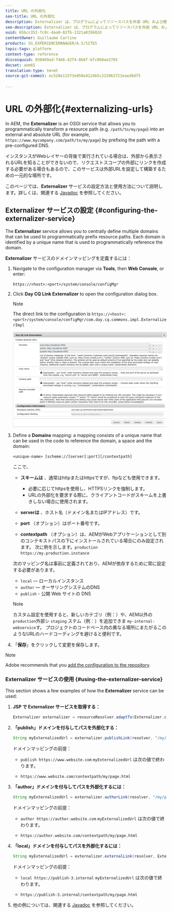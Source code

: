 ```yaml
---
title: URL の外部化
seo-title: URL の外部化
description: Externalizer は、プログラムによってリソースパスを外部 URL および絶対 URL に変換できる OSGi サービスです
seo-description: Externalizer は、プログラムによってリソースパスを外部 URL および絶対 URL に変換できる OSGi サービスです
uuid: 65bcc352-fc8c-4aa0-82fb-1321a035602d
contentOwner: Guillaume Carlino
products: SG_EXPERIENCEMANAGER/6.5/SITES
topic-tags: platform
content-type: reference
discoiquuid: 938469ad-f466-42f4-8b6f-bfc060ae2785
docset: aem65
translation-type: tm+mt
source-git-commit: ec528e115f3e050e4124b5c232063721eaed8df5

---
```



# URL の外部化{#externalizing-urls}

In AEM, the **Externalizer** is an OSGI service that allows you to programmatically transform a resource path (e.g. `/path/to/my/page`) into an external and absolute URL (for example, `https://www.mycompany.com/path/to/my/page`) by prefixing the path with a pre-configured DNS.

インスタンスがWebレイヤーの背後で実行されている場合は、外部から表示されるURLを知ることができないので、リクエストスコープの外部にリンクを作成する必要がある場合もあるので、このサービスは外部URLを設定して構築するための一元的な場所です。

このページでは、**Externalizer** サービスの設定方法と使用方法について説明します。詳しくは、関連する [Javadoc](https://helpx.adobe.com/experience-manager/6-5/sites/developing/using/reference-materials/javadoc/com/day/cq/commons/Externalizer.html) を参照してください。

## Externalizer サービスの設定 {#configuring-the-externalizer-service}

The **Externalizer** service allows you to centrally define multiple domains that can be used to programmatically prefix resource paths. Each domain is identified by a unique name that is used to programmatically reference the domain.

**Externalizer** サービスのドメインマッピングを定義するには：

1. Navigate to the configuration manager via **Tools**, then **Web Console**, or enter:

   `https://<host>:<port>/system/console/configMgr`

1. Click **Day CQ Link Externalizer** to open the configuration dialog box.

   >[!NOTE]
   >
   >The direct link to the configuration is `https://<host>:<port>/system/console/configMgr/com.day.cq.commons.impl.ExternalizerImpl`

   ![aem-externalizer-01](assets/aem-externalizer-01.png)

1. Define a **Domains** mapping: a mapping consists of a unique name that can be used in the code to reference the domain, a space and the domain:

   `<unique-name> [scheme://]server[:port][/contextpath]`

   ここで、

   * **スキームは** 、通常はhttpまたはhttpsですが、ftpなども使用できます。

      * 必要に応じてhttpsを使用し、HTTPSリンクを強制します。
      * URLの外部化を要求する際に、クライアントコードがスキームを上書きしない場合に使用されます。
   * **serverは** 、ホスト名（ドメイン名またはIPアドレス）です。
   * **port** （オプション）はポート番号です。
   * **contextpath** （オプション）は、AEMがWebアプリケーションとして別のコンテキストパスの下にインストールされている場合にのみ設定されます。
   次に例を示します。`production https://my.production.instance`

   次のマッピング名は事前に定義されており、AEMが依存するために常に設定する必要があります。

   * `local`  — ローカルインスタンス
   * `author`  — オーサリングシステムのDNS
   * `publish` - 公開 Web サイトの DNS
   >[!NOTE]
   >
   >カスタム設定を使用すると、新しいカテゴリ（例：）や、AEM以外の `production`外部シ `staging` ステム（例：）を追加できま `my-internal-webservice`す。 プロジェクトのコードベース内の異なる場所にまたがるこのようなURLのハードコーディングを避けると便利です。

1. 「**保存**」をクリックして変更を保存します。

>[!NOTE]
>
>Adobe recommends that you [add the configuration to the repository](/help/sites-deploying/configuring.md#addinganewconfigurationtotherepository).

### Externalizer サービスの使用 {#using-the-externalizer-service}

This section shows a few examples of how the **Externalizer** service can be used:

1. **JSP で Externalizer サービスを取得する：**

   ```java
   Externalizer externalizer = resourceResolver.adaptTo(Externalizer.class);
   ```

1. **「publish」ドメインを付与してパスを外部化する：**

   ```java
   String myExternalizedUrl = externalizer.publishLink(resolver, "/my/page") + ".html";
   ```

   ドメインマッピングの前提：

   * `publish https://www.website.com`
   `myExternalizedUrl` は次の値で終わります。

   * `https://www.website.com/contextpath/my/page.html`


1. **「author」ドメインを付与してパスを外部化するには：**

   ```java
   String myExternalizedUrl = externalizer.authorLink(resolver, "/my/page") + ".html";
   ```

   ドメインマッピングの前提：

   * `author https://author.website.com`
   `myExternalizedUrl` は次の値で終わります。

   * `https://author.website.com/contextpath/my/page.html`


1. **「local」ドメインを付与してパスを外部化するには：**

   ```java
   String myExternalizedUrl = externalizer.externalLink(resolver, Externalizer.LOCAL, "/my/page") + ".html";
   ```

   ドメインマッピングの前提：

   * `local https://publish-3.internal`
   `myExternalizedUrl` は次の値で終わります。

   * `https://publish-3.internal/contextpath/my/page.html`


1. 他の例については、関連する [Javadoc](https://helpx.adobe.com/experience-manager/6-5/sites/developing/using/reference-materials/javadoc/com/day/cq/commons/Externalizer.html) を参照してください。
